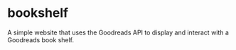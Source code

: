 # bookshelf
A simple website that uses the Goodreads API to display and interact with a Goodreads book shelf.
